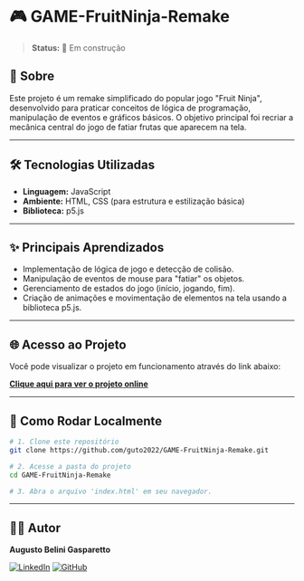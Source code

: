 # 🎮 GAME-FruitNinja-Remake

> **Status:** 🚧 Em construção

## 📖 Sobre

Este projeto é um remake simplificado do popular jogo "Fruit Ninja", desenvolvido para praticar conceitos de lógica de programação, manipulação de eventos e gráficos básicos. O objetivo principal foi recriar a mecânica central do jogo de fatiar frutas que aparecem na tela.

---

## 🛠️ Tecnologias Utilizadas

*   **Linguagem:** JavaScript
*   **Ambiente:** HTML, CSS (para estrutura e estilização básica)
*   **Biblioteca:** p5.js

---

## ✨ Principais Aprendizados

*   Implementação de lógica de jogo e detecção de colisão.
*   Manipulação de eventos de mouse para "fatiar" os objetos.
*   Gerenciamento de estados do jogo (início, jogando, fim).
*   Criação de animações e movimentação de elementos na tela usando a biblioteca p5.js.

---

## 🌐 Acesso ao Projeto

Você pode visualizar o projeto em funcionamento através do link abaixo:

**[Clique aqui para ver o projeto online](https://guto2022.github.io/GAME-FruitNinja-Remake/)**

---

## 🏁 Como Rodar Localmente

```bash
# 1. Clone este repositório
git clone https://github.com/guto2022/GAME-FruitNinja-Remake.git

# 2. Acesse a pasta do projeto
cd GAME-FruitNinja-Remake

# 3. Abra o arquivo 'index.html' em seu navegador.
```

---

## 👨‍💻 Autor

**Augusto Belini Gasparetto**

[![LinkedIn](https://img.shields.io/badge/LinkedIn-0077B5?style=for-the-badge&logo=linkedin&logoColor=white)](https://www.linkedin.com/in/augustobelinigasparetto/)
[![GitHub](https://img.shields.io/badge/GitHub-181717?style=for-the-badge&logo=github&logoColor=white)](https://github.com/guto2022)
